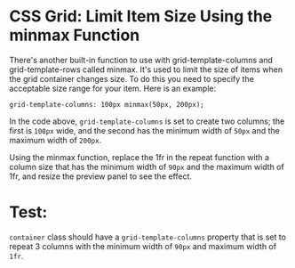 # CSS Grid: Limit Item Size Using the minmax Function

There's another built-in function to use with grid-template-columns and grid-template-rows called minmax. It's used to limit the size of items when the grid container changes size. To do this you need to specify the acceptable size range for your item. Here is an example:

``` grid-template-columns: 100px minmax(50px, 200px); ```

In the code above, `grid-template-columns` is set to create two columns; the first is `100px` wide, and the second has the minimum width of `50px` and the maximum width of `200px`.


Using the minmax function, replace the 1fr in the repeat function with a column size that has the minimum width of `90px` and the maximum width of 1fr, and resize the preview panel to see the effect.

# Test:

`container` class should have a `grid-template-columns` property that is set to repeat 3 columns with the minimum width of `90px` and maximum width of `1fr`.
